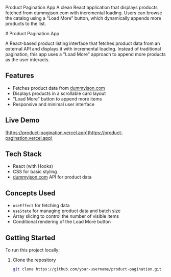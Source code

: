 Product Pagination App
A clean React application that displays products fetched from dummyjson.com with incremental loading. Users can browse the catalog using a “Load More” button, which dynamically appends more products to the list.


 # Product Pagination App

A React-based product listing interface that fetches product data from an external API and displays it with incremental loading. Instead of traditional pagination, this app uses a "Load More" approach to append more products as the user interacts.

## Features

- Fetches product data from [dummyjson.com](https://dummyjson.com)
- Displays products in a scrollable card layout
- "Load More" button to append more items
- Responsive and minimal user interface

## Live Demo

[https://product-pagination.vercel.app](https://product-pagination.vercel.app)

## Tech Stack

- React (with Hooks)
- CSS for basic styling
- [dummyjson.com](https://dummyjson.com) API for product data

## Concepts Used

- `useEffect` for fetching data
- `useState` for managing product data and batch size
- Array slicing to control the number of visible items
- Conditional rendering of the Load More button

## Getting Started

To run this project locally:

1. Clone the repository  
   ```bash
   git clone https://github.com/your-username/product-pagination.git
